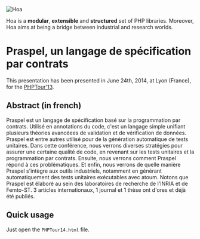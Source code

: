 ![Hoa](http://static.hoa-project.net/Image/Hoa_small.png)

Hoa is a **modular**, **extensible** and **structured** set of PHP libraries.
Moreover, Hoa aims at being a bridge between industrial and research worlds.

# Praspel, un langage de spécification par contrats

This presentation has been presented in June 24th, 2014, at Lyon (France), for
the [PHPTour'13](http://afup.org/pages/phptourlyon2014/).

## Abstract (in french)

Praspel est un langage de spécification basé sur la programmation par contrats.
Utilisé en annotations du code, c'est un langage simple unifiant plusieurs
théories avancéees de validation et de vérification de données. Praspel est
entre autres utilisé pour de la génération automatique de tests unitaires. Dans
cette conférence, nous verrons diverses stratégies pour assurer une certaine
qualité de code, en revenant sur les tests unitaires et la programmation par
contrats. Ensuite, nous verrons comment Praspel répond à ces problématiques. Et
enfin, nous verrons de quelle manière Praspel s'intègre aux outils industriels,
notamment en générant automatiquement des tests unitaires exécutables avec
atoum. Notons que Praspel est élaboré au sein des laboratoires de recherche de
l'INRIA et de Femto-ST. 3 articles internationaux, 1 journal et 1 thèse ont
d'ores et déjà été publiés.

## Quick usage

Just open the `PHPTour14.html` file.